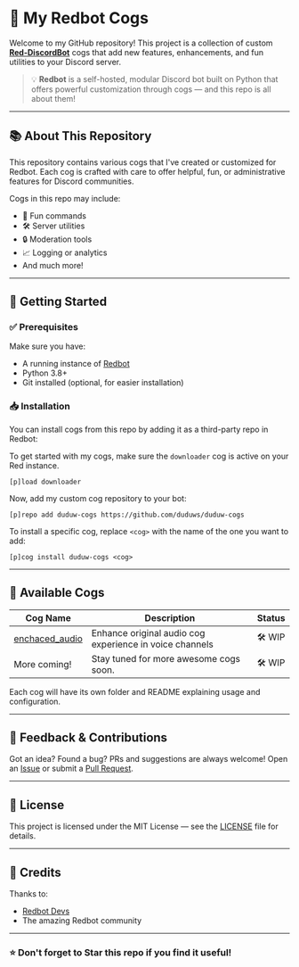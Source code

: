 # 🌟 My Redbot Cogs

Welcome to my GitHub repository! This project is a collection of custom **[Red-DiscordBot](https://docs.discord.red/en/stable/)** cogs that add new features, enhancements, and fun utilities to your Discord server.

> 💡 **Redbot** is a self-hosted, modular Discord bot built on Python that offers powerful customization through cogs — and this repo is all about them!

---

## 📚 About This Repository

This repository contains various cogs that I've created or customized for Redbot. Each cog is crafted with care to offer helpful, fun, or administrative features for Discord communities.

Cogs in this repo may include:
- 🎉 Fun commands
- 🛠️ Server utilities
- 🔒 Moderation tools
- 📈 Logging or analytics
- And much more!

---

## 🚀 Getting Started

### ✅ Prerequisites
Make sure you have:
- A running instance of [Redbot](https://docs.discord.red/en/stable/)
- Python 3.8+
- Git installed (optional, for easier installation)

### 📥 Installation

You can install cogs from this repo by adding it as a third-party repo in Redbot:

To get started with my cogs, make sure the `downloader` cog is active on your Red instance.

    [p]load downloader

Now, add my custom cog repository to your bot:

    [p]repo add duduw-cogs https://github.com/duduws/duduw-cogs

To install a specific cog, replace `<cog>` with the name of the one you want to add:

    [p]cog install duduw-cogs <cog>

---

## 🧩 Available Cogs

| Cog Name        | Description                                | Status   |
|-----------------|--------------------------------------------|----------|
| [enchaced_audio](https://github.com/duduws/duduw-cogs/tree/main/enchanced_audio) | Enhance original audio cog experience in voice channels | 🛠️ WIP   |
| More coming!    | Stay tuned for more awesome cogs soon.     | 🛠️ WIP   |

Each cog will have its own folder and README explaining usage and configuration.

---

## 💬 Feedback & Contributions

Got an idea? Found a bug? PRs and suggestions are always welcome! Open an [Issue](https://github.com/yourusername/my-redbot-cogs/issues) or submit a [Pull Request](https://github.com/yourusername/my-redbot-cogs/pulls).

---

## 📝 License

This project is licensed under the MIT License — see the [LICENSE](LICENSE) file for details.

---

## 🙌 Credits

Thanks to:
- [Redbot Devs](https://github.com/Cog-Creators/Red-DiscordBot)
- The amazing Redbot community

---

### ⭐ Don't forget to **Star** this repo if you find it useful!
